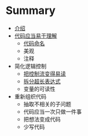 # Summary

* [介绍](README.md)
* [代码应当易于理解](代码应当易于理解.md)
    * [代码命名](代码命名.md)
    * 美观
    * 注释
* 简化逻辑控制
    * [把控制流变得易读](把控制流变得易读.md)
    * [拆分超长表达式](拆分超长表达式.md)
    * 变量的可读性
* 重新组织代码
    * 抽取不相关的子问题
    * 代码应当一次只做一件事
    * 把想法变成代码
    * 少写代码


